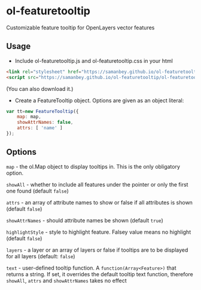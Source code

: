 # ol-featuretooltip
Customizable feature tooltip for OpenLayers vector features
## Usage
- Include ol-featuretooltip.js and ol-featuretooltip.css in your html
```html
<link rel="stylesheet" href="https://samanbey.github.io/ol-featuretooltip/ol-featuretooltip.css" type="text/css">
<script src="https://samanbey.github.io/ol-featuretooltip/ol-featuretooltip.js"></script>
```
(You can also download it.)
- Create a FeatureTooltip object. Options are given as an object literal:
```javascript
var tt=new FeatureTooltip({
    map: map,
    showAttrNames: false,
    attrs: [ 'name' ]
});
```
## Options
`map` - the ol.Map object to display tooltips in. This is the only obligatory option.

`showAll` - whether to include all features under the pointer or only the first one found (default `false`)

`attrs` - an array of attribute names to show or false if all attributes is shown (default `false`)

`showAttrNames` - should attribute names be shown (default `true`)

`highlightStyle` - style to highlight feature. Falsey value means no highlight (default `false`)

`layers` - a layer or an array of layers or false if tooltips are to be displayed for all layers (default: `false`)

`text` - user-defined tooltip function. A `function(Array<Feature>)` that returns a string. If set, it overrides the default tooltip text function, therefore `showAll`, `attrs` and `showAttrNames` takes no effect
